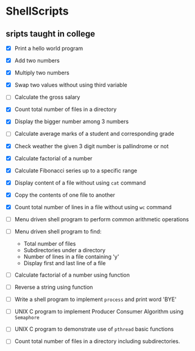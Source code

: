 # ShellScripts
## sripts taught in college   
- [x] Print a hello world program
- [x] Add two numbers
- [x] Multiply two numbers
- [x] Swap two values without using third variable
- [ ] Calculate the gross salary
- [x] Count total number of files in a directory
- [x] Display the bigger number among 3 numbers
- [ ] Calculate average marks of a student and corresponding grade
- [x] Check weather the given 3 digit number is pallindrome or not
- [x] Calculate factorial of a number
- [x] Calculate Fibonacci series up to a specific range
- [x] Display content of a file without using ```cat``` command
- [x] Copy the contents of one file to another
- [x] Count total number of lines in a file without using ```wc``` command
- [ ] Menu driven shell program to perform common arithmetic operations 
- [ ] Menu driven shell program to find:     
  * Total number of files
  * Subdirectories under a directory
  * Number of lines in a file containing \'y\'
  * Display first and last line of a file   
- [ ] Calculate factorial of a number using function
- [ ] Reverse a string using function
- [ ] Write a shell program to implement ```process``` and print word \'BYE\'
- [ ] UNIX C program to implement Producer Consumer Algorithm using ```Semaphore```
- [ ] UNIX C program to demonstrate use of ```pthread``` basic functions
- [ ] Count total number of files in a directory including subdirectories.

